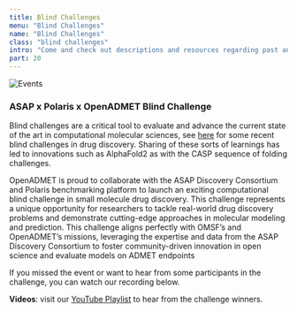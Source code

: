 ```yaml
---
title: Blind Challenges
menu: "Blind Challenges"
name: "Blind Challenges"
class: "blind challenges"
intro: "Come and check out descriptions and resources regarding past and upcoming blind challenges!"
part: 20
---
```


![Events](/images/event.svg)


### ASAP x Polaris x OpenADMET Blind Challenge

Blind challenges are a critical tool to evaluate and advance the current state of the art in computational molecular sciences, see [here](https://polarishub.io/blog/driving-innovation-in-drug-discovery-the-role-of-ml-competitions) for some recent blind challenges in drug discovery. Sharing of these sorts of learnings has led to innovations such as AlphaFold2 as with the CASP sequence of folding challenges.

OpenADMET is proud to collaborate with the ASAP Discovery Consortium and Polaris benchmarking platform to launch an exciting computational blind challenge in small molecule drug discovery. This challenge represents a unique opportunity for researchers to tackle real-world drug discovery problems and demonstrate cutting-edge approaches in molecular modeling and prediction. This challenge aligns perfectly with OMSF’s and OpenADMET’s missions, leveraging the expertise and data from the ASAP Discovery Consortium to foster community-driven innovation in open science and evaluate models on ADMET endpoints

If you missed the event or want to hear from some participants in the challenge, you can watch our recording below.

**Videos**: visit our [YouTube Playlist](https://www.youtube.com/watch?v=pJlcAlokk3c) to hear from the challenge winners.



